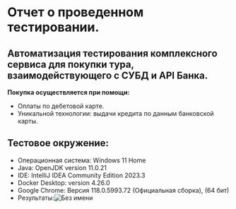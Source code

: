 # Отчет о проведенном тестировании.
## Автоматизация тестирования комплексного сервиса для покупки тура, взаимодействующего с СУБД и API Банка.

**Покупка осуществляется при помощи:**
- Оплаты по дебетовой карте.
- Уникальной технологии: выдачи кредита по данным банковской карты.

## Тестовое окружение:
 - Операционная система: Windows 11 Home
 - Java: OpenJDK version 11.0.21
 - IDE: IntelliJ IDEA Community Edition 2023.3
 - Docker Desktop: version 4.26.0
 - Google Chrome: Версия 118.0.5993.72 (Официальная сборка), (64 бит)
 - Результаты:![Без имени](https://github.com/Ruslan-Shev/CourseWQA/assets/134603263/aab36656-eef4-4d78-935a-fd005eb46d1d)
